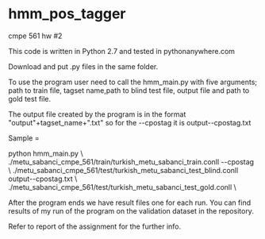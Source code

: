 # hmm_pos_tagger
cmpe 561 hw #2

This code is written in Python 2.7 and tested in pythonanywhere.com

Download and put .py files in the same folder.

To use the program user need to call the hmm\_main.py with five arguments; path to train file, tagset name,path to blind test file, output file and path to gold test file. 

The output file created by the program is in the format "output"+tagset_name+".txt" so for the --cpostag it is output--cpostag.txt

Sample = 

python hmm\_main.py \\
./metu\_sabanci\_cmpe\_561/train/turkish\_metu\_sabanci\_train.conll --cpostag \\
./metu\_sabanci\_cmpe\_561/test/turkish\_metu\_sabanci\_test\_blind.conll output--cpostag.txt \\
./metu\_sabanci\_cmpe\_561/test/turkish\_metu\_sabanci\_test\_gold.conll  \\



After the program ends we have  result files one for each run. You can find results of my run of the program on the validation dataset in the repository.

Refer to report of the assignment for the further info.
